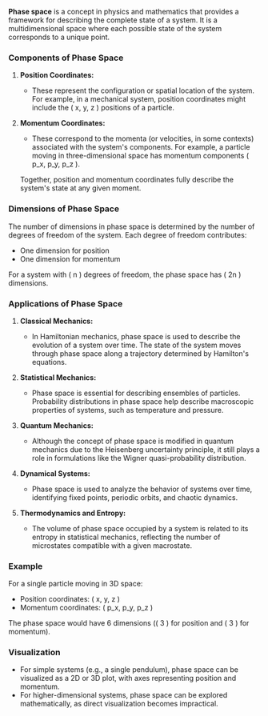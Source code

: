 

**Phase space** is a concept in physics and mathematics that provides a framework for describing the complete state of a system. It is a multidimensional space where each possible state of the system corresponds to a unique point.

### Components of Phase Space

1. **Position Coordinates:**
   - These represent the configuration or spatial location of the system. For example, in a mechanical system, position coordinates might include the \( x, y, z \) positions of a particle.

2. **Momentum Coordinates:**
   - These correspond to the momenta (or velocities, in some contexts) associated with the system's components. For example, a particle moving in three-dimensional space has momentum components \( p_x, p_y, p_z \).

   Together, position and momentum coordinates fully describe the system's state at any given moment.

### Dimensions of Phase Space

The number of dimensions in phase space is determined by the number of degrees of freedom of the system. Each degree of freedom contributes:
   - One dimension for position
   - One dimension for momentum

For a system with \( n \) degrees of freedom, the phase space has \( 2n \) dimensions.

### Applications of Phase Space

1. **Classical Mechanics:**
   - In Hamiltonian mechanics, phase space is used to describe the evolution of a system over time. The state of the system moves through phase space along a trajectory determined by Hamilton's equations.

2. **Statistical Mechanics:**
   - Phase space is essential for describing ensembles of particles. Probability distributions in phase space help describe macroscopic properties of systems, such as temperature and pressure.

3. **Quantum Mechanics:**
   - Although the concept of phase space is modified in quantum mechanics due to the Heisenberg uncertainty principle, it still plays a role in formulations like the Wigner quasi-probability distribution.

4. **Dynamical Systems:**
   - Phase space is used to analyze the behavior of systems over time, identifying fixed points, periodic orbits, and chaotic dynamics.

5. **Thermodynamics and Entropy:**
   - The volume of phase space occupied by a system is related to its entropy in statistical mechanics, reflecting the number of microstates compatible with a given macrostate.

### Example

For a single particle moving in 3D space:
   - Position coordinates: \( x, y, z \)
   - Momentum coordinates: \( p_x, p_y, p_z \)

The phase space would have 6 dimensions (\( 3 \) for position and \( 3 \) for momentum).

### Visualization

- For simple systems (e.g., a single pendulum), phase space can be visualized as a 2D or 3D plot, with axes representing position and momentum.
- For higher-dimensional systems, phase space can be explored mathematically, as direct visualization becomes impractical.

